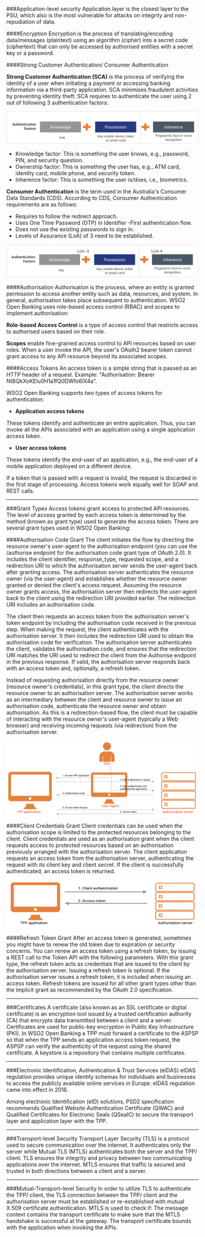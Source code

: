 ###Application-level security
Application layer is the closest layer to the PSU, which also is the most vulnerable for attacks on integrity and 
non-repudiation of data. 

####Encryption
Encryption is the process of translating/encoding data/messages (plaintext) using an algorithm (cipher) into a secret 
code (ciphertext) that can only be accessed by authorised entities with a secret key or a password.

####Strong Customer Authentication/ Consumer Authentication

<strong>Strong Customer Authentication (SCA)</strong> is the process of verifying the identity of a user when initiating 
a payment or accessing banking information via a third-party application. SCA minimises fraudulent activities by 
preventing identity theft. SCA requires to authenticate the user using 2 out of following 3 authentication factors:

![Strong Customer Authentication Factors](../assets/img/key-concepts/strong-customer-authentication-factors.png)

- Knowledge factor: This is something the user knows, e.g., password, PIN, and security question.
- Ownership factor: This is something the user has, e.g., ATM card, identity card, mobile phone, and security token.
- Inherence factor: This is something the user is/does, i.e., biometrics.  

<strong>Consumer Authentication</strong> is the term used in the Australia's Consumer Data Standards (CDS). According to 
CDS, Consumer Authentication requirements are as follows:

- Requires to follow the redirect approach.
- Uses One Time Password (OTP) in Identifier -First authentication flow. 
- Does not use the existing passwords to sign in.
- Levels of Assurance (LoA) of 3 need to be established.

![Consumer Authentication Factors](../assets/img/key-concepts/consumer-authentication-factors.png)

####Authorisation
Authorisation is the process, where an entity is granted permission to access another entity such as data, resources, 
and system. In general, authorisation takes place subsequent to authentication. WSO2 Open Banking uses role-based access 
control (RBAC) and scopes to implement authorisation:

<strong>Role-based Access Control</strong>
is a type of access control that restricts access to authorised users based on their role.

<strong>Scopes</strong>
enable fine-grained access control to API resources based on user roles. When a user invoke
the API, the user's OAuth2 bearer token cannot grant access to any API resource beyond its associated
scopes. 

####Access Tokens
An access token is a simple string that is passed as an HTTP header of a request. 
Example: "Authorisation: Bearer NtBQkXoKElu0H1a1fQ0DWfo6IX4a". 

WSO2 Open Banking supports two types of access tokens for authentication:

- <strong>Application access tokens</strong>

These tokens identify and authenticate an entire application. Thus, you can invoke all the APIs associated with an 
application using a single application access token.

- <strong>User access tokens</strong>

These tokens identify the end-user of an application, e.g., the end-user of a mobile application deployed on a different 
device.

If a token that is passed with a request is invalid, the request is discarded in the first stage of processing. Access 
tokens work equally well for SOAP and REST calls. 

------------------------------------------------------------------------
###Grant Types
Access tokens grant access to protected API resources. The level of access granted by each access token is determined 
by the method (known as grant type) used to generate the access token. There are several grant types used in WSO2 Open 
Banking:

####Authorisation Code Grant
The client initiates the flow by directing the resource owner's user-agent to the authorisation endpoint (you can use 
the /authorise endpoint for the authorisation code grant type of OAuth 2.0). It includes the client identifier, 
response_type, requested scope, and a redirection URI to which the authorisation server sends the user-agent back after 
granting access. The authorisation server authenticates the resource owner (via the user-agent) and establishes whether 
the resource owner granted or denied the client's access request. Assuming the resource owner grants access, the 
authorisation server then redirects the user-agent back to the client using the redirection URI provided earlier. 
The redirection URI includes an authorisation code. 

The client then requests an access token from the authorisation server's token endpoint by including the authorisation 
code received in the previous step. When making the request, the client authenticates with the authorisation server. It 
then includes the redirection URI used to obtain the authorisation code for verification. The authorisation server 
authenticates the client, validates the authorisation code, and ensures that the redirection URI matches the URI used to 
redirect the client from the Authorise endpoint in the previous response. If valid, the authorisation server responds 
back with an access token and, optionally, a refresh token.

Instead of requesting authorisation directly from the resource owner (resource owner's credentials), in this grant type, 
the client directs the resource owner to an authorisation server. The authorisation server works as an intermediary 
between the client and resource owner to issue an authorisation code, authenticate the resource owner and obtain 
authorisation. As this is a redirection-based flow, the client must be capable of interacting with the resource owner's 
user-agent (typically a Web browser) and receiving incoming requests (via redirection) from the authorisation server.

![Strong Customer Authentication Factors](../assets/img/key-concepts/authorisation-code-grant-type.png)
	
####Client Credentials Grant
Client credentials can be used when the authorisation scope is limited to the protected resources belonging to	the 
client. Client credentials are used as an authorisation grant when the client requests access to protected resources 
based on an authorisation previously arranged with the authorisation server. The client application requests an access 
token from the authorisation server, authenticating the request with its client key and client secret. If the client is 
successfully authenticated, an access token is returned. 

![Strong Customer Authentication Factors](../assets/img/key-concepts/client-credentials-grant-type.png)

####Refresh Token Grant
After an access token is generated, sometimes you might have to renew the old token due to expiration or security 
concerns. You can renew an access token using a refresh token, by issuing a REST call to the Token API with the 
following parameters. With this grant type, the refresh token acts as credentials that are issued to the client by the 
authorisation server. Issuing a refresh token is optional. If the authorisation server issues a refresh token, it is 
included when issuing an access token. Refresh tokens are issued for all other grant types other than the implicit grant 
as recommended by the OAuth 2.0 specification.  

------------------------------------------------------------------------
###Certificates
A certificate (also known as an SSL certificate or digital certificate) is an encryption tool issued by a trusted 
certification authority (CA) that encrypts data transmitted between a client and a server. Certificates are used for 
public-key encryption in Public Key Infrastructure (PKI). In WSO2 Open Banking a TPP must forward a certificate to the 
ASPSP so that when the TPP sends an application access token request, the ASPSP can verify the authenticity of the 
request using the shared certificate. A keystore is a repository that contains multiple certificates. 

------------------------------------------------------------------------
###Electronic Identification, Authentication & Trust Services (eIDAS)
eIDAS regulation provides unique identity schemas for individuals and businesses to access the publicly available online 
services in Europe. eIDAS regulation came into effect in 2016.

Among electronic Identification (eID) solutions, PSD2 specification recommends Qualified Website Authentication 
Certificate (QWAC) and Qualified Certificates for Electronic Seals (QSealC) to secure the transport layer and 
application layer with the TPP.

------------------------------------------------------------------------
###Transport-level Security
Transport Layer Security (TLS) is a protocol used to secure communication over the internet. It authenticates only the 
server while Mutual TLS (MTLS)  authenticates both the server and the TPP/ client. TLS ensures the integrity and privacy 
between two communicating applications over the internet. MTLS ensures that traffic is secured and trusted in both directions between a client and a server.

------------------------------------------------------------------------
###Mutual-Transport-level Security
In order to utilize TLS to authenticate the TPP/ client, the TLS connection between the TPP/ client and the authorisation server must be established or re-established with mutual X.509 certificate authentication. MTLS is used to check if:
The message context contains the transport certificate to make sure that the MTLS handshake is successful at the gateway.
The transport certificate bounds with the application when invoking the APIs.
